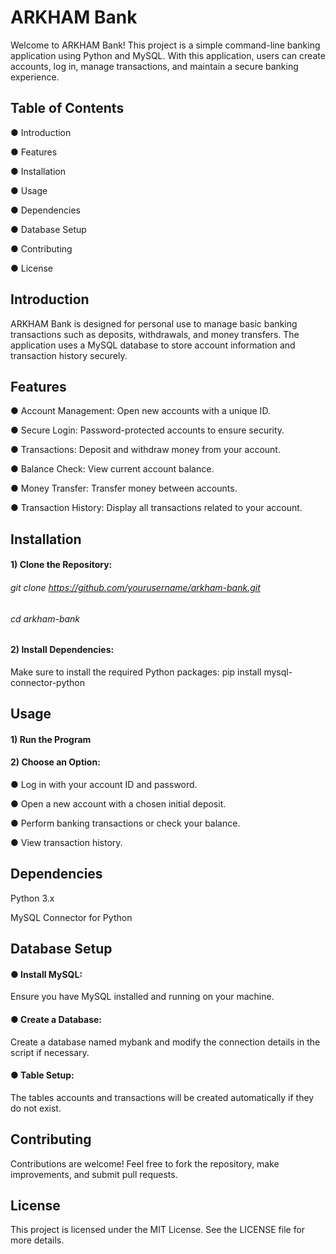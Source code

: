 # ARKHAM Bank
Welcome to ARKHAM Bank! This project is a simple command-line banking application using Python and MySQL. With this application, users can create accounts, log in, manage transactions, and maintain a secure banking experience.

## Table of Contents
● Introduction

● Features

● Installation

● Usage

● Dependencies

● Database Setup

● Contributing

● License

## Introduction
ARKHAM Bank is designed for personal use to manage basic banking transactions such as deposits, withdrawals, and money transfers. The application uses a MySQL database to store account information and transaction history securely.

## Features
● Account Management: Open new accounts with a unique ID.

● Secure Login: Password-protected accounts to ensure security.

● Transactions: Deposit and withdraw money from your account.

● Balance Check: View current account balance.

● Money Transfer: Transfer money between accounts.

● Transaction History: Display all transactions related to your account.

## Installation
#### 1) Clone the Repository:

###### git clone https://github.com/yourusername/arkham-bank.git

###### cd arkham-bank

#### 2) Install Dependencies:
Make sure to install the required Python packages:
pip install mysql-connector-python

## Usage
#### 1) Run the Program
#### 2) Choose an Option:
● Log in with your account ID and password.

● Open a new account with a chosen initial deposit.

● Perform banking transactions or check your balance.

● View transaction history.

## Dependencies
Python 3.x

MySQL Connector for Python

## Database Setup
#### ● Install MySQL:

Ensure you have MySQL installed and running on your machine.

#### ● Create a Database:

Create a database named mybank and modify the connection details in the script if necessary.

#### ● Table Setup:

The tables accounts and transactions will be created automatically if they do not exist.

## Contributing
Contributions are welcome! Feel free to fork the repository, make improvements, and submit pull requests.

## License
This project is licensed under the MIT License. See the LICENSE file for more details.
